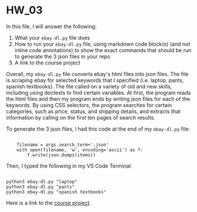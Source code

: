 # HW_03 
In this file, I will answer the following:
<ol>
<li> What your <code>ebay-dl.py</code> file does

<li> How to run your <code>ebay-dl.py</code> file, using markdown code block(s) (and not inline code annotations) to show the exact commands that should be run to generate the 3 json files in your repo
    
<li> A link to the course project
</ol>

Overall, my `ebay-dl.py` file converts ebay's html files into json files. The file is scraping ebay for selected keywords that I specified (i.e. laptop, pants, spanish textbooks). The file called on a variety of old and new skills, including using doctests to find certain variables. At first, the program reads the html files and then my program ends by writing json files for each of the keywords. By using CSS selectors, the program searches for certain categories, such as price, status, and shipping details, and extracts that information by calling on the first ten pages of search results.

To generate the 3 json files, I had this code at the end of my `ebay-dl.py` file:
```

    filename = args.search_term+'.json'
    with open(filename, 'w', encoding='ascii') as f:
        f.write(json.dumps(items))

```


Then, I typed the following in my VS Code Terminal:
```

python3 ebay-dl.py "laptop"
python3 ebay-dl.py "pants"
python3 ebay-dl.py "spanish textbooks"

```



Here is a link to the [course project](https://github.com/mikeizbicki/cmc-csci040/tree/2021fall/hw_03).
